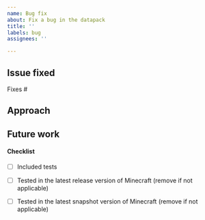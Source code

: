 ```yaml
---
name: Bug fix
about: Fix a bug in the datapack
title: ''
labels: bug
assignees: ''

---
```


## Issue fixed
Fixes #

## Approach


## Future work


#### Checklist
- [ ] Included tests
- [ ] Tested in the latest release version of Minecraft (remove if not applicable)
- [ ] Tested in the latest snapshot version of Minecraft (remove if not applicable)

